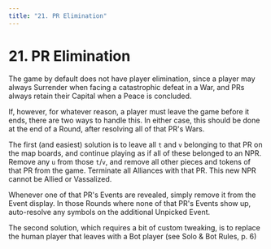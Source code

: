 ```yaml
---
title: "21. PR Elimination"
---
```


# 21. PR Elimination

The game by default does not have player elimination, since a player may always Surrender when facing a catastrophic defeat in a War, and PRs always retain their Capital when a Peace is concluded.

If, however, for whatever reason, a player must leave the game before it ends, there are two ways to handle this. In either case, this should be done at the end of a Round, after resolving all of that PR's Wars.

The first (and easiest) solution is to leave all `t` and `v` belonging to that PR on the map boards, and continue playing as if all of these belonged to an NPR. Remove any `u` from those `t`/`v`, and remove all other pieces and tokens of that PR from the game. Terminate all Alliances with that PR. This new NPR cannot be Allied or Vassalized.

Whenever one of that PR's Events are revealed, simply remove it from the Event display. In those Rounds where none of that PR's Events show up, auto-resolve any symbols on the additional Unpicked Event.

The second solution, which requires a bit of custom tweaking, is to replace the human player that leaves with a Bot player (see Solo & Bot Rules, p. 6)